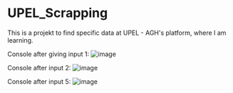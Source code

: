 # UPEL_Scrapping
This is a projekt to find specific data at UPEL - AGH's platform, where I am learning.

Console after giving input 1: 
![image](https://user-images.githubusercontent.com/91609048/154022400-b151a14a-2b75-4aff-8db1-6e6bc270333a.png)


Console after input 2: 
![image](https://user-images.githubusercontent.com/91609048/154022486-c5ee717a-2d41-4e28-8f9f-aa8f29910cae.png)

Console after input 5:
![image](https://user-images.githubusercontent.com/91609048/154022565-9e1c29fa-5870-4507-8daa-d107a474b7a7.png)

